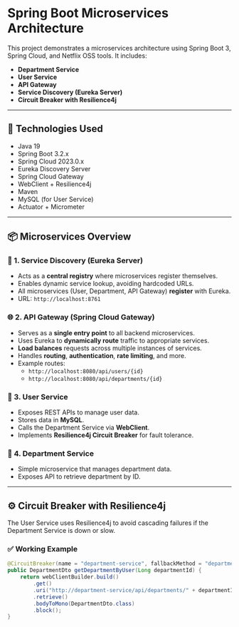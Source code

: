 # Spring Boot Microservices Architecture

This project demonstrates a microservices architecture using Spring Boot 3, Spring Cloud, and Netflix OSS tools. It includes:

- **Department Service**
- **User Service**
- **API Gateway**
- **Service Discovery (Eureka Server)**
- **Circuit Breaker with Resilience4j**

---

## 🧩 Technologies Used

- Java 19
- Spring Boot 3.2.x
- Spring Cloud 2023.0.x
- Eureka Discovery Server
- Spring Cloud Gateway
- WebClient + Resilience4j
- Maven
- MySQL (for User Service)
- Actuator + Micrometer

---

## 📦 Microservices Overview

### 🧭 1. Service Discovery (Eureka Server)
- Acts as a **central registry** where microservices register themselves.
- Enables dynamic service lookup, avoiding hardcoded URLs.
- All microservices (User, Department, API Gateway) **register** with Eureka.
- URL: `http://localhost:8761`

### 🌐 2. API Gateway (Spring Cloud Gateway)
- Serves as a **single entry point** to all backend microservices.
- Uses Eureka to **dynamically route** traffic to appropriate services.
- **Load balances** requests across multiple instances of services.
- Handles **routing**, **authentication**, **rate limiting**, and more.
- Example routes:
  - `http://localhost:8080/api/users/{id}`
  - `http://localhost:8080/api/departments/{id}`

### 👤 3. User Service
- Exposes REST APIs to manage user data.
- Stores data in **MySQL**.
- Calls the Department Service via **WebClient**.
- Implements **Resilience4j Circuit Breaker** for fault tolerance.

### 🏢 4. Department Service
- Simple microservice that manages department data.
- Exposes API to retrieve department by ID.

---

## ⚙️ Circuit Breaker with Resilience4j

The User Service uses Resilience4j to avoid cascading failures if the Department Service is down or slow.

### ✅ Working Example

```java
@CircuitBreaker(name = "department-service", fallbackMethod = "departmentFallback")
public DepartmentDto getDepartmentByUser(Long departmentId) {
    return webClientBuilder.build()
        .get()
        .uri("http://department-service/api/departments/" + departmentId)
        .retrieve()
        .bodyToMono(DepartmentDto.class)
        .block();
}
